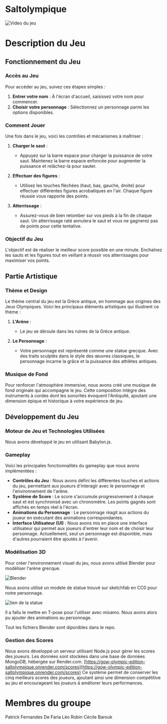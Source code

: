 # Saltolympique

![Video du jeu](https://youtu.be/5tQtLfbYX58)

# Description du Jeu

## Fonctionnement du Jeu

### Accès au Jeu

Pour accéder au jeu, suivez ces étapes simples :

1. **Entrer votre nom** : À l'écran d'accueil, saisissez votre nom pour commencer.
2. **Choisir votre personnage** : Sélectionnez un personnage parmi les options disponibles.

### Comment Jouer

Une fois dans le jeu, voici les contrôles et mécanismes à maîtriser :

1. **Charger le saut** :

   - Appuyez sur la barre espace pour charger la puissance de votre saut. Maintenez la barre espace enfoncée pour augmenter la puissance et relâchez-la pour sauter.

2. **Effectuer des figures** :

   - Utilisez les touches fléchées (haut, bas, gauche, droite) pour effectuer différentes figures acrobatiques en l'air. Chaque figure réussie vous rapporte des points.

3. **Atterrissage** :
   - Assurez-vous de bien retomber sur vos pieds à la fin de chaque saut. Un atterrissage raté annulera le saut et vous ne gagnerez pas de points pour cette tentative.

### Objectif du Jeu

L'objectif est de réaliser le meilleur score possible en une minute. Enchaînez les sauts et les figures tout en veillant à réussir vos atterrissages pour maximiser vos points.

## Partie Artistique

### Thème et Design

Le thème central du jeu est la Grèce antique, en hommage aux origines des Jeux Olympiques. Voici les principaux éléments artistiques qui illustrent ce thème :

1. **L'Arène** :

   - Le jeu se déroule dans les ruines de la Grèce antique.

2. **Le Personnage** :
   - Votre personnage est représenté comme une statue grecque. Avec des traits sculptés dans le style des œuvres classiques, le personnage incarne la grâce et la puissance des athlètes antiques.

### Musique de Fond

Pour renforcer l'atmosphère immersive, nous avons créé une musique de fond originale qui accompagne le jeu. Cette composition intègre des instruments à cordes dont les sonorités évoquent l'Antiquité, ajoutant une dimension épique et historique à votre expérience de jeu.

## Développement du Jeu

### Moteur de Jeu et Technologies Utilisées

Nous avons développé le jeu en utilisant Babylon.js.

### Gameplay

Voici les principales fonctionnalités du gameplay que nous avons implémentées :

- **Contrôles du Jeu** : Nous avons défini les différentes touches et actions du jeu, permettant aux joueurs d'interagir avec le personnage et l'environnement de l'arène.
- **Système de Score** : Le score s'accumule progressivement à chaque saut et est synchronisé avec un chronomètre. Les points gagnés sont affichés en temps réel à l'écran.
- **Animations du Personnage** : Le personnage réagit aux actions du joueur en exécutant des animations correspondantes.
- **Interface Utilisateur (UI)** : Nous avons mis en place une interface utilisateur qui permet aux joueurs d'entrer leur nom et de choisir leur personnage. Actuellement, seul un personnage est disponible, mais d'autres pourraient être ajoutés à l'avenir.

### Modélisation 3D

Pour créer l'environnement visuel du jeu, nous avons utilisé Blender pour modéliser l'arène grecque.

![Blender](readme/Screenshot%202024-05-31%20135359.png)

Nous avons utilisé un modele de statue trouvé sur sketchfab en CC0 pour notre personnage.

![lien de la statue](https://sketchfab.com/3d-models/zeus-or-poseidon-from-the-artemision-d4876aa609304682945145debedfc77e#download)

Il a fallu le mettre en T-pose pour l'utiliser avec mixamo. Nous avons alors pu ajouter des animations au personnage.

Tout les fichiers Blender sont diponibles dans le repo.

### Gestion des Scores

Nous avons développé un serveur utilisant Node.js pour gérer les scores des joueurs. Les données sont stockées dans une base de données MongoDB, hébergée sur Render.com.
[https://gow-olympic-edition-saltolympique.onrender.com/scores](https://gow-olympic-edition-saltolympique.onrender.com/scores)
Ce système permet de conserver les cinq meilleurs scores des joueurs, ajoutant ainsi une dimension compétitive au jeu et encourageant les joueurs à améliorer leurs performances.

# Membres du groupe

Patrick Fernandes De Faria
Léo Robin
Cécile Barouk
